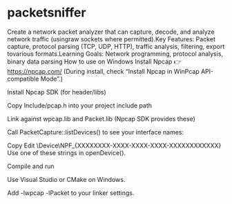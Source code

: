 # packetsniffer
Create a network packet analyzer that can capture, decode, and analyze network traffic (usingraw sockets where permitted).Key Features: Packet capture, protocol parsing (TCP, UDP, HTTP), traffic analysis, filtering, export tovarious formats.Learning Goals: Network programming, protocol analysis, binary data parsing
 How to use on Windows
Install Npcap
👉 https://npcap.com/
(During install, check “Install Npcap in WinPcap API-compatible Mode”.)

Install Npcap SDK (for header/libs)

Copy Include/pcap.h into your project include path

Link against wpcap.lib and Packet.lib (Npcap SDK provides these)

Call PacketCapture::listDevices() to see your interface names:

Copy
Edit
\\Device\\NPF_{XXXXXXXX-XXXX-XXXX-XXXX-XXXXXXXXXXXX}
Use one of these strings in openDevice().

Compile and run

Use Visual Studio or CMake on Windows.

Add -lwpcap -lPacket to your linker settings.